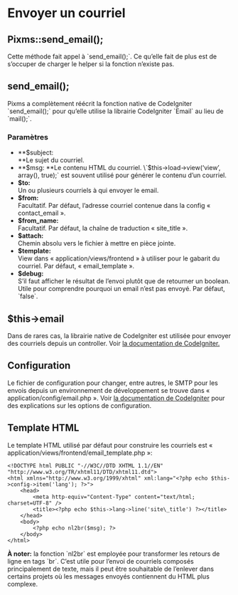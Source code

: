 # Envoyer un courriel

Pixms::send\_email();
---------------------

Cette méthode fait appel à \`send\_email();\`. Ce qu’elle fait de plus est de s’occuper de charger le helper si la fonction n’existe pas.

send\_email();
--------------

Pixms a complètement réécrit la fonction native de CodeIgniter \`send\_email();\` pour qu’elle utilise la librairie CodeIgniter \`Email\` au lieu de \`mail();\`.

### Paramètres

*   **$subject:  
    **Le sujet du courriel.
*   **$msg:  
    **Le contenu HTML du courriel. \`$this->load->view(‘view’, array(), true);\` est souvent utilisé pour générer le contenu d’un courriel.
*   **$to:**  
    Un ou plusieurs courriels à qui envoyer le email.
*   **$from:**  
    Facultatif. Par défaut, l’adresse courriel contenue dans la config « contact\_email ».
*   **$from\_name:**  
    Facultatif. Par défaut, la chaîne de traduction « site\_title ».
*   **$attach:**  
    Chemin absolu vers le fichier à mettre en pièce jointe.
*   **$template:**  
    View dans « application/views/frontend » à utiliser pour le gabarit du courriel. Par défaut, « email\_template ».
*   **$debug:**  
    S’il faut afficher le résultat de l’envoi plutôt que de retourner un boolean. Utile pour comprendre pourquoi un email n’est pas envoyé. Par défaut, \`false\`.

$this->email
------------

Dans de rares cas, la librairie native de CodeIgniter est utilisée pour envoyer des courriels depuis un controller. Voir [la documentation de CodeIgniter.](https://www.codeigniter.com/userguide2/libraries/email.html)

Configuration
-------------

Le fichier de configuration pour changer, entre autres, le SMTP pour les envois depuis un environnement de développement se trouve dans « application/config/email.php ». Voir [la documentation de CodeIgniter](https://www.codeigniter.com/userguide2/libraries/email.html) pour des explications sur les options de configuration.

Template HTML
-------------

Le template HTML utilisé par défaut pour construire les courriels est « application/views/frontend/email\_template.php »:

    <!DOCTYPE html PUBLIC "-//W3C//DTD XHTML 1.1//EN" "http://www.w3.org/TR/xhtml11/DTD/xhtml11.dtd">
    <html xmlns="http://www.w3.org/1999/xhtml" xml:lang="<?php echo $this->config->item('lang'); ?>">
        <head>
            <meta http-equiv="Content-Type" content="text/html; charset=UTF-8" />
            <title><?php echo $this->lang->line('site\_title') ?></title>
        </head>
        <body>
            <?php echo nl2br($msg); ?>
        </body>
    </html>

**À noter:** la fonction \`nl2br\` est employée pour transformer les retours de ligne en tags \`br\`. C’est utile pour l’envoi de courriels composés principalement de texte, mais il peut être souhaitable de l’enlever dans certains projets où les messages envoyés contiennent du HTML plus complexe.